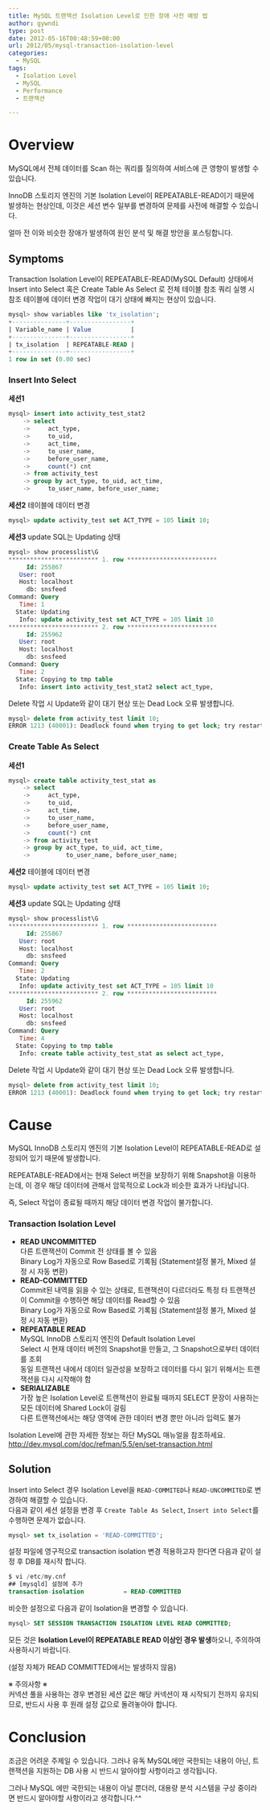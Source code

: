 ```yaml
---
title: MySQL 트랜잭션 Isolation Level로 인한 장애 사전 예방 법
author: gywndi
type: post
date: 2012-05-16T00:48:59+00:00
url: 2012/05/mysql-transaction-isolation-level
categories:
  - MySQL
tags:
  - Isolation Level
  - MySQL
  - Performance
  - 트랜잭션

---
```

# Overview

MySQL에서 전체 데이터를 Scan 하는 쿼리를 질의하여 서비스에 큰 영향이 발생할 수 있습니다.

InnoDB 스토리지 엔진의 기본 Isolation Level이 REPEATABLE-READ이기 때문에 발생하는 현상인데, 이것은 세션 변수 일부를 변경하여 문제를 사전에 해결할 수 있습니다.

얼마 전 이와 비슷한 장애가 발생하여 원인 분석 및 해결 방안을 포스팅합니다.

## Symptoms

Transaction Isolation Level이 REPEATABLE-READ(MySQL Default) 상태에서 Insert into Select 혹은 Create Table As Select 로 전체 테이블 참조 쿼리 실행 시 참조 테이블에 데이터 변경 작업이 대기 상태에 빠지는 현상이 있습니다.

```sql
mysql> show variables like 'tx_isolation';
+---------------+-----------------+
| Variable_name | Value           |
+---------------+-----------------+
| tx_isolation  | REPEATABLE-READ |
+---------------+-----------------+
1 row in set (0.00 sec)
```

### Insert Into Select

**세션1**

```sql
mysql> insert into activity_test_stat2
    -> select
    ->     act_type,
    ->     to_uid,
    ->     act_time,
    ->     to_user_name,
    ->     before_user_name,
    ->     count(*) cnt
    -> from activity_test
    -> group by act_type, to_uid, act_time,
    ->     to_user_name, before_user_name;
```

**세션2** 테이블에 데이터 변경

```sql
mysql> update activity_test set ACT_TYPE = 105 limit 10;
```

**세션3** update SQL는 Updating 상태

```sql
mysql> show processlist\G
************************* 1. row *************************
     Id: 255867
   User: root
   Host: localhost
     db: snsfeed
Command: Query
   Time: 1
  State: Updating
   Info: update activity_test set ACT_TYPE = 105 limit 10
************************* 2. row *************************
     Id: 255962
   User: root
   Host: localhost
     db: snsfeed
Command: Query
   Time: 2
  State: Copying to tmp table
   Info: insert into activity_test_stat2 select act_type,
```

Delete 작업 시 Update와 같이 대기 현상 또는 Dead Lock 오류 발생합니다.

```sql
mysql> delete from activity_test limit 10;
ERROR 1213 (40001): Deadlock found when trying to get lock; try restarting transaction
```

### Create Table As Select

**세션1**

```sql
mysql> create table activity_test_stat as
    -> select
    ->     act_type,
    ->     to_uid,
    ->     act_time,
    ->     to_user_name,
    ->     before_user_name,
    ->     count(*) cnt
    -> from activity_test
    -> group by act_type, to_uid, act_time,
    ->          to_user_name, before_user_name;
```

**세션2** 테이블에 데이터 변경

```sql
mysql> update activity_test set ACT_TYPE = 105 limit 10;
```

**세션3** update SQL는 Updating 상태

```sql
mysql> show processlist\G
************************* 1. row *************************
     Id: 255867
   User: root
   Host: localhost
     db: snsfeed
Command: Query
   Time: 2
  State: Updating
   Info: update activity_test set ACT_TYPE = 105 limit 10
************************* 2. row *************************
     Id: 255962
   User: root
   Host: localhost
     db: snsfeed
Command: Query
   Time: 4
  State: Copying to tmp table
   Info: create table activity_test_stat as select act_type,
```

Delete 작업 시 Update와 같이 대기 현상 또는 Dead Lock 오류 발생합니다.

```sql
mysql> delete from activity_test limit 10;
ERROR 1213 (40001): Deadlock found when trying to get lock; try restarting transaction
```

# Cause

MySQL InnoDB 스토리지 엔진의 기본 Isolation Level이 REPEATABLE-READ로 설정되어 있기 때문에 발생합니다.

REPEATABLE-READ에서는 현재 Select 버전을 보장하기 위해 Snapshot을 이용하는데, 이 경우 해당 데이터에 관해서 암묵적으로 Lock과 비슷한 효과가 나타납니다.

즉, Select 작업이 종료될 때까지 해당 데이터 변경 작업이 불가합니다.

### Transaction Isolation Level

  * **READ UNCOMMITTED**  
    다른 트랜잭션이 Commit 전 상태를 볼 수 있음  
    Binary Log가 자동으로 Row Based로 기록됨 (Statement설정 불가, Mixed 설정 시 자동 변환)
  * **READ-COMMITTED**  
    Commit된 내역을 읽을 수 있는 상태로, 트랜잭션이 다르더라도 특정 타 트랜잭션이 Commit을 수행하면 해당 데이터를 Read할 수 있음  
    Binary Log가 자동으로 Row Based로 기록됨 (Statement설정 불가, Mixed 설정 시 자동 변환)
  * **REPEATABLE READ**  
    MySQL InnoDB 스토리지 엔진의 Default Isolation Level  
    Select 시 현재 데이터 버전의 Snapshot을 만들고, 그 Snapshot으로부터 데이터를 조회  
    동일 트랜잭션 내에서 데이터 일관성을 보장하고 데이터를 다시 읽기 위해서는 트랜잭션을 다시 시작해야 함
  * **SERIALIZABLE**  
    가장 높은 Isolation Level로 트랜잭션이 완료될 때까지 SELECT 문장이 사용하는 모든 데이터에 Shared Lock이 걸림  
    다른 트랜잭션에서는 해당 영역에 관한 데이터 변경 뿐만 아니라 입력도 불가

Isolation Level에 관한 자세한 정보는 하단 MySQL 매뉴얼을 참조하세요.  
http://dev.mysql.com/doc/refman/5.5/en/set-transaction.html

## Solution

Insert into Select 경우 Isolation Level을 `READ-COMMITED`나 `READ-UNCOMMITED`로 변경하여 해결할 수 있습니다.  
다음과 같이 세션 설정을 변경 후 `Create Table As Select`, `Insert into Select`를 수행하면 문제가 없습니다.

```sql
mysql> set tx_isolation = 'READ-COMMITTED';
```

설정 파일에 영구적으로 transaction isolation 변경 적용하고자 한다면 다음과 같이 설정 후 DB를 재시작 합니다.

```sql
$ vi /etc/my.cnf
## [mysqld] 설정에 추가
transaction-isolation           = READ-COMMITTED
```

비슷한 설정으로 다음과 같이 Isolation을 변경할 수 있습니다.

```sql
mysql> SET SESSION TRANSACTION ISOLATION LEVEL READ COMMITTED;
```

모든 것은 **Isolation Level이 REPEATABLE READ 이상인 경우 발생**하오니, 주의하여 사용하시기 바랍니다.

(설정 자체가 READ COMMITTED에서는 발생하지 않음)

※ 주의사항 ※  
커넥션 풀을 사용하는 경우 변경된 세션 값은 해당 커넥션이 재 시작되기 전까지 유지되므로, 반드시 사용 후 원래 설정 값으로 돌려놓아야 합니다.

# Conclusion

조금은 어려운 주제일 수 있습니다. 그러나 유독 MySQL에만 국한되는 내용이 아닌, 트랜잭션을 지원하는 DB 사용 시 반드시 알아야할 사항이라고 생각됩니다.

그러나 MySQL 에만 국한되는 내용이 아닐 뿐더러, 대용량 분석 시스템을 구상 중이라면 반드시 알아야할 사항이라고 생각합니다.^^
